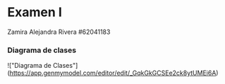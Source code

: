 # Examen I
 Zamira Alejandra Rivera #62041183

### Diagrama de clases

 !["Diagrama de Clases"] (https://app.genmymodel.com/editor/edit/_GqkGkGCSEe2ck8ytUMEi6A)
